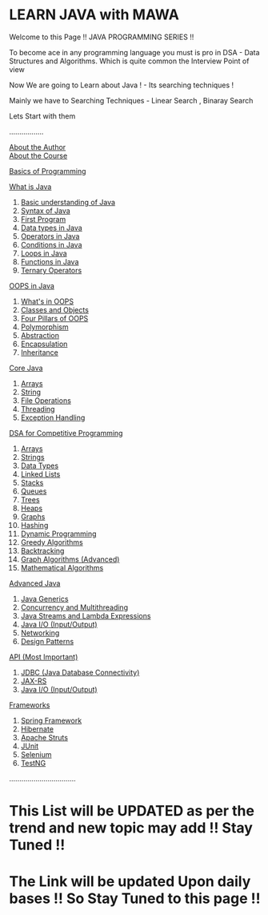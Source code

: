 # LEARN JAVA with MAWA 

Welcome to this Page !! JAVA PROGRAMMING SERIES !!

To become ace in any programming language you must is pro in DSA - Data Structures and Algorithms. Which is quite common the Interview Point of view 

Now We are going to Learn about Java ! - Its searching techniques ! 

Mainly we have to Searching Techniques - Linear Search , Binaray Search 

Lets Start with them 

.................

[About the Author](https://github.com/ganeshy550/About-Author/blob/main/README.md)  
[About the Course](https://github.com/ganeshy550/About_Course/blob/main/README.md)  

[Basics of Programming](#)  

[What is Java](#)  
1. [Basic understanding of Java](#)  
2. [Syntax of Java](#)  
3. [First Program](#)  
4. [Data types in Java](#)  
5. [Operators in Java](#)  
6. [Conditions in Java](#)  
7. [Loops in Java](#)  
8. [Functions in Java](#)  
9. [Ternary Operators](#)  

[OOPS in Java](#)  
1. [What's in OOPS](#)  
2. [Classes and Objects](#)  
3. [Four Pillars of OOPS](#)  
4. [Polymorphism](#)  
5. [Abstraction](#)  
6. [Encapsulation](#)  
7. [Inheritance](#)  

[Core Java](#)  
1. [Arrays](#)  
2. [String](#)  
3. [File Operations](#)  
4. [Threading](#)  
5. [Exception Handling](#)  

[DSA for Competitive Programming](#)  
1. [Arrays](#)  
2. [Strings](#)  
3. [Data Types](#)  
4. [Linked Lists](#)  
5. [Stacks](#)  
6. [Queues](#)  
7. [Trees](#)  
8. [Heaps](#)  
9. [Graphs](#)  
10. [Hashing](#)  
11. [Dynamic Programming](#)  
12. [Greedy Algorithms](#)  
13. [Backtracking](#)  
14. [Graph Algorithms (Advanced)](#)  
15. [Mathematical Algorithms](#)  

[Advanced Java](#)  
1. [Java Generics](#)  
2. [Concurrency and Multithreading](#)  
3. [Java Streams and Lambda Expressions](#)  
4. [Java I/O (Input/Output)](#)  
5. [Networking](#)  
6. [Design Patterns](#)  

[API (Most Important)](#)  
1. [JDBC (Java Database Connectivity)](#)  
2. [JAX-RS](#)  
3. [Java I/O (Input/Output)](#)  

[Frameworks](#)  
1. [Spring Framework](#)  
2. [Hibernate](#)  
3. [Apache Struts](#)  
4. [JUnit](#)  
5. [Selenium](#)  
6. [TestNG](#)  


.................................

# This List will be UPDATED as per the trend and new topic may add !! Stay Tuned !!

# The Link will be updated Upon daily bases !! So Stay Tuned to this page !! 
    
    
